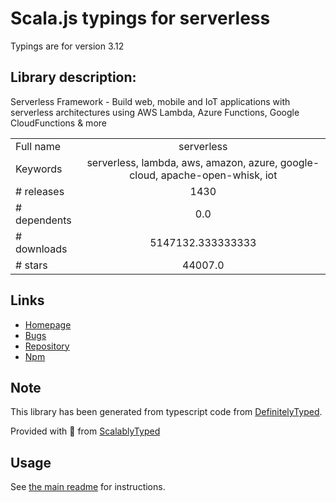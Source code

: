 
# Scala.js typings for serverless

Typings are for version 3.12

## Library description:
Serverless Framework - Build web, mobile and IoT applications with serverless architectures using AWS Lambda, Azure Functions, Google CloudFunctions & more

|                    |                 |
| ------------------ | :-------------: |
| Full name          | serverless |
| Keywords           | serverless, lambda, aws, amazon, azure, google-cloud, apache-open-whisk, iot |
| # releases         | 1430 |
| # dependents       | 0.0 |
| # downloads        | 5147132.333333333 |
| # stars            | 44007.0 |

## Links
- [Homepage](https://serverless.com/framework/docs/)
- [Bugs](https://github.com/serverless/serverless/issues)
- [Repository](https://github.com/serverless/serverless)
- [Npm](https://www.npmjs.com/package/serverless)
    


## Note
This library has been generated from typescript code from [DefinitelyTyped](https://definitelytyped.org).

Provided with :purple_heart: from [ScalablyTyped](https://github.com/oyvindberg/ScalablyTyped)

## Usage
See [the main readme](../../readme.md) for instructions.


